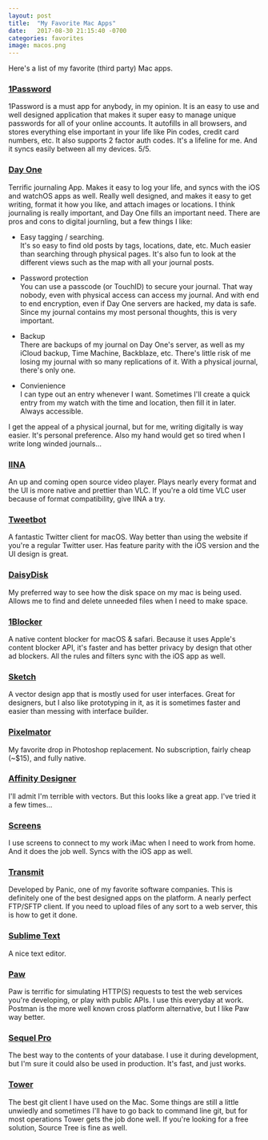 ```yaml
---
layout: post
title:  "My Favorite Mac Apps"
date:   2017-08-30 21:15:40 -0700
categories: favorites
image: macos.png
---
```


Here's a list of my favorite (third party) Mac apps.

### [1Password](https://1password.com)

1Password is a must app for anybody, in my opinion. It is an easy to use and well designed application that makes it super easy to manage unique passwords for all of your online accounts. It autofills in all browsers, and stores everything else important in your life like Pin codes, credit card numbers, etc. It also supports 2 factor auth codes. It's a lifeline for me. And it syncs easily between all my devices. 5/5.

### [Day One](http://dayoneapp.com)

Terrific journaling App. Makes it easy to log your life, and syncs with the iOS and watchOS apps as well. Really well designed, and makes it easy to get writing, format it how you like, and attach images or locations. I think journaling is really important, and Day One fills an important need. There are pros and cons to digital journling, but a few things I like:

+ Easy tagging / searching.  
It's so easy to find old posts by tags, locations, date, etc. Much easier than searching through physical pages. It's also fun to look at the different views such as the map with all your journal posts.

+ Password protection  
You can use a passcode (or TouchID) to secure your journal. That way nobody, even with physical access can access my journal. And with end to end encryption, even if Day One servers are hacked, my data is safe. Since my journal contains my most personal thoughts, this is very important.

+ Backup  
There are backups of my journal on Day One's server, as well as my iCloud backup, Time Machine, Backblaze, etc. There's little risk of me losing my journal with so many replications of it. With a physical journal, there's only one. 

+ Convienience  
I can type out an entry whenever I want. Sometimes I'll create a quick entry from my watch with the time and location, then fill it in later. Always accessible.

I get the appeal of a physical journal, but for me, writing digitally is way easier. It's personal preference. Also my hand would get so tired when I write long winded journals...


### [IINA](https://github.com/lhc70000/iina)

An up and coming open source video player. Plays nearly every format and the UI is more native and prettier than VLC. If you're a old time VLC user because of format compatibility, give IINA a try.

### [Tweetbot](https://tapbots.com/tweetbot/mac/)

A fantastic Twitter client for macOS. Way better than using the website if you're a regular Twitter user. Has feature parity with the iOS version and the UI design is great.

### [DaisyDisk](https://daisydiskapp.com)

My preferred way to see how the disk space on my mac is being used. Allows me to find and delete unneeded files when I need to make space. 

### [1Blocker](https://1blocker.com)

A native content blocker for macOS & safari. Because it uses Apple's content blocker API, it's faster and has better privacy by design that other ad blockers. All the rules and filters sync with the iOS app as well.

### [Sketch](https://www.sketchapp.com)

A vector design app that is mostly used for user interfaces. Great for designers, but I also like prototyping in it, as it is sometimes faster and easier than messing with interface builder.

### [Pixelmator](http://www.pixelmator.com)

My favorite drop in Photoshop replacement. No subscription, fairly cheap (~$15), and fully native. 

### [Affinity Designer](https://affinity.serif.com/en-us/)

I'll admit I'm terrible with vectors. But this looks like a great app. I've tried it a few times...

### [Screens](https://edovia.com/screens-mac/)

I use screens to connect to my work iMac when I need to work from home. And it does the job well. Syncs with the iOS app as well.

### [Transmit](https://panic.com/transmit/)

Developed by Panic, one of my favorite software companies. This is definitely one of the best designed apps on the platform. A nearly perfect FTP/SFTP client. If you need to upload files of any sort to a web server, this is how to get it done.

### [Sublime Text](https://www.sublimetext.com)

A nice text editor.

### [Paw](https://paw.cloud)

Paw is terrific for simulating HTTP(S) requests to test the web services you're developing, or play with public APIs. I use this everyday at work. Postman is the more well known cross platform alternative, but I like Paw way better. 

### [Sequel Pro](https://www.sequelpro.com)

The best way to the contents of your database. I use it during development, but I'm sure it could also be used in production. It's fast, and just works.

### [Tower](https://www.git-tower.com/mac/)

The best git client I have used on the Mac. Some things are still a little unwiedly and sometimes I'll have to go back to command line git, but for most operations Tower gets the job done well. If you're looking for a free solution, Source Tree is fine as well.